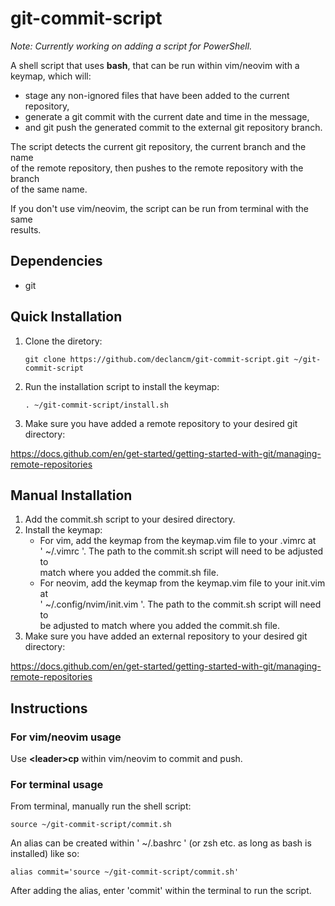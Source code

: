 # git-commit-script

_Note: Currently working on adding a script for PowerShell._

A shell script that uses **bash**, that can be run within vim/neovim with a\
keymap, which will:

- stage any non-ignored files that have been added to the current repository,
- generate a git commit with the current date and time in the message,
- and git push the generated commit to the external git repository branch.

The script detects the current git repository, the current branch and the name\
of the remote repository, then pushes to the remote repository with the branch\
of the same name.

If you don't use vim/neovim, the script can be run from terminal with the same\
results.

## Dependencies

- git

## Quick Installation

1. Clone the diretory:

       git clone https://github.com/declancm/git-commit-script.git ~/git-commit-script

2. Run the installation script to install the keymap:

       . ~/git-commit-script/install.sh

3. Make sure you have added a remote repository to your desired git directory:

<https://docs.github.com/en/get-started/getting-started-with-git/managing-remote-repositories>

## Manual Installation

1. Add the commit.sh script to your desired directory.
2. Install the keymap:
    - For vim, add the keymap from the keymap.vim file to your .vimrc at\
      ' ~/.vimrc '. The path to the commit.sh script will need to be adjusted to\
      match where you added the commit.sh file.
    - For neovim, add the keymap from the keymap.vim file to your init.vim at\
      ' ~/.config/nvim/init.vim '. The path to the commit.sh script will need to\
      be adjusted to match where you added the commit.sh file.
3. Make sure you have added an external repository to your desired git directory:

<https://docs.github.com/en/get-started/getting-started-with-git/managing-remote-repositories>

## Instructions

### For vim/neovim usage

Use **\<leader\>cp** within vim/neovim to commit and push.

### For terminal usage

From terminal, manually run the shell script:

    source ~/git-commit-script/commit.sh

An alias can be created within ' ~/.bashrc ' (or zsh etc. as long as bash is\
installed) like so:

    alias commit='source ~/git-commit-script/commit.sh'

After adding the alias, enter 'commit' within the terminal to run the script.
